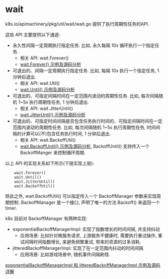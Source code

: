 # wait

k8s.io/apimachinery/pkg/util/wait/wait.go 提供了执行周期性任务的API.

这些 API 主要提供以下通途:

- 永久性间隔一定周期执行指定任务. 比如, 永久每隔 10s 循环执行一个指定任务.
    - 相关 API: wait.Forever()
    - [wait.Forever() 示例及源码分析](./forever)
- 可退出的、间隔一定周期执行指定任务. 比如, 每隔 10s 执行一个指定任务, 1 分钟后退出.
    - 相关 API: wait.Util()
    - [wait.Until() 示例及源码分析](./until)
- 可退出的、可指定间隔时间在一定范围内波动的周期性任务. 比如, 每次间隔随机 1~5s 执行周期性任务, 1 分钟后退出.
    - 相关 API: wait.JitterUntil()
    - [wait.JitterUntil() 示例及源码分析](./jitteruntil)
- 可退出的、可指定时间间隔是否包含任务执行时间的、可指定间隔时间在一定范围内波动的周期性任务. 
比如, 每次间隔随机 1~5s 执行周期性任务, 时间间隔的计算可以(不)包含任务执行时间, 1 分钟后退出.
    - 相关 API: wait.BackoffUtil()
    - [wait.BackoffUntil() 示例及源码分析](./backoffuntil), BackoffUntil() 支持传入一个 BackoffManger 来控制循环周期.
 
以上 API 的实现关系如下所示(下层实现上层): 
```
    wait.Forever()
    wait.Until()
    wait.JitterUntil()
    wait.BackoffUtil()
```

除此之外, wait.BackoffUtil() 可以指定传入一个 BackoffManager 参数来实现周期控制.
BackoffManager 是一个接口, 声明了唯一的方法 Backoff() 来返回一个 timer.

k8s 目前对 BackoffManager 有两种实现:
- exponentialBackoffManagerImpl: 实现了指数增长的时间间隔, 并支持抖动
    - 应用场景: 比如针对微服务请求, 上游服务不健康时, 需要执行重试操作, 重试间隔时间指数增长, 来避免频繁重试, 带来的资源的过多消耗.
- jitteredBackoffManagerImpl: 实现了在一定范围内抖动的时间间隔
    - 应用场景: 比如游戏场景中, 随机事件间隔刷怪.    
  
[exponentialBackoffManagerImpl 和 jitteredBackoffManagerImpl 示例及源码详解](./backoff)